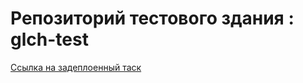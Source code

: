 # Репозиторий тестового здания : glch-test

[Ссылка на задеплоенный таск](https://glch-test.vercel.app/)
